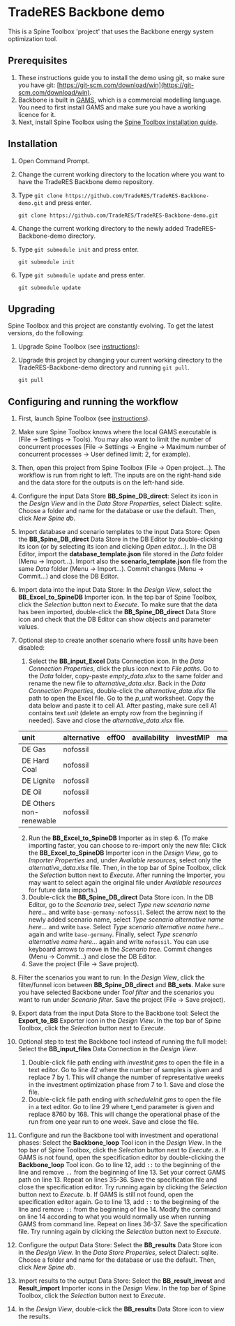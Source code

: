 # TradeRES Backbone demo

This is a Spine Toolbox 'project' that uses the Backbone energy system optimization tool.

## Prerequisites

1. These instructions guide you to install the demo using git, so make sure you have git: [https://git-scm.com/download/win](https://git-scm.com/download/win). 
2. Backbone is built in [GAMS](https://www.gams.com/download/), which is a commercial modelling language. You need to first install GAMS and make sure you have a working licence for it.
3. Next, install Spine Toolbox using the [Spine Toolbox installation guide](https://github.com/spine-tools/Spine-Toolbox#installation). 

## Installation

1.	Open Command Prompt.
2.	Change the current working directory to the location where you want to have the TradeRES Backbone demo repository.
3.	Type `git clone https://github.com/TradeRES/TradeRES-Backbone-demo.git` and press enter.

    ```
    git clone https://github.com/TradeRES/TradeRES-Backbone-demo.git
    ```

4.	Change the current working directory to the newly added TradeRES-Backbone-demo directory.
5.	Type `git submodule init` and press enter.

    ```
    git submodule init
    ```

6.	Type `git submodule update` and press enter.

    ```
    git submodule update
    ```

## Upgrading

Spine Toolbox and this project are constantly evolving. To get the latest versions, do the following:

1.	Upgrade Spine Toolbox (see [instructions](https://github.com/spine-tools/Spine-Toolbox#installation)):
2.	Upgrade this project by changing your current working directory to the TradeRES-Backbone-demo directory and running `git pull`.

    ```
    git pull
    ```

## Configuring and running the workflow

1.	First, launch Spine Toolbox (see [instructions](https://github.com/spine-tools/Spine-Toolbox#installation)).
2.	Make sure Spine Toolbox knows where the local GAMS executable is (File -> Settings -> Tools). You may also want to limit the number of concurrent processes (File -> Settings -> Engine -> Maximum number of concurrent processes -> User defined limit: 2, for example).
3.	Then, open this project from Spine Toolbox (File -> Open project...). The workflow is run from right to left. The inputs are on the right-hand side and the data store for the outputs is on the left-hand side. 
4.	Configure the input Data Store **BB_Spine_DB_direct**: Select its icon in the *Design View* and in the *Data Store Properties*, select Dialect: sqlite. Choose a folder and name for the database or use the default. Then, click *New Spine db*.
5.	Import database and scenario templates to the input Data Store: Open the **BB_Spine_DB_direct** Data Store in the DB Editor by double-clicking its icon (or by selecting its icon and clicking *Open editor...*). In the DB Editor, import the **database_template.json** file stored in the *Data* folder (Menu -> Import...). Import also the **scenario_template.json** file from the same *Data* folder (Menu -> Import...). Commit changes (Menu -> Commit...) and close the DB Editor.
6.	Import data into the input Data Store: In the *Design View*, select the **BB_Excel_to_SpineDB** Importer icon. In the top bar of Spine Toolbox, click the *Selection* button next to *Execute*. To make sure that the data has been imported, double-click the **BB_Spine_DB_direct** Data Store icon and check that the DB Editor can show objects and parameter values.
7.	Optional step to create another scenario where fossil units have been disabled: 
    1.	Select the **BB_input_Excel** Data Connection icon. In the *Data Connection Properties*, click the plus icon next to *File paths*. Go to the *Data* folder, copy-paste *empty_data.xlsx* to the same folder and rename the new file to *alternative_data.xlsx*. Back in the *Data Connection Properties*, double-click the *alternative_data.xlsx* file path to open the Excel file. Go to the *p_unit* worksheet. Copy the data below and paste it to cell A1. After pasting, make sure cell A1 contains text *unit* (delete an empty row from the beginning if needed). Save and close the *alternative_data.xlsx* file.

    |unit|alternative|eff00|availability|investMIP|maxUnitCount|is_active|eff01|op00|op01|minUnitCount|unitCount|
    |:----|:----|:----|:----|:----|:----|:----|:----|:----|:----|:----|:----|
    |DE Gas|nofossil| | | | |no| | | | | |
    |DE Hard Coal|nofossil| | | | |no| | | | | |
    |DE Lignite|nofossil| | | | |no| | | | | |
    |DE Oil|nofossil| | | | |no| | | | | |
    |DE Others non-renewable|nofossil| | | | |no| | | | | |

    2.	Run the **BB_Excel_to_SpineDB** Importer as in step 6. (To make importing faster, you can choose to re-import only the new file: Click the **BB_Excel_to_SpineDB** Importer icon in the *Design View*, go to *Importer Properties* and, under *Available resources*, select only the *alternative_data.xlsx* file. Then, in the top bar of Spine Toolbox, click the *Selection* button next to *Execute*. After running the Importer, you may want to select again the original file under *Available resources* for future data imports.)
    3.	Double-click the **BB_Spine_DB_direct** Data Store icon. In the DB Editor, go to the *Scenario tree*, select *Type new scenario name here...* and write `base-germany-nofossil`. Select the arrow next to the newly added scenario name, select *Type scenario alternative name here...* and write `base`. Select *Type scenario alternative name here...* again and write `base-germany`. Finally, select *Type scenario alternative name here...* again and write `nofossil`. You can use keyboard arrows to move in the *Scenario tree*. Commit changes (Menu -> Commit...) and close the DB Editor.
    4. Save the project (File -> Save project).
8.	Filter the scenarios you want to run: In the *Design View*, click the filter/funnel icon between **BB_Spine_DB_direct** and **BB_sets**. Make sure you have selected Backbone under *Tool filter* and the scenarios you want to run under *Scenario filter*. Save the project (File -> Save project).
9.	Export data from the input Data Store to the Backbone tool: Select the **Export_to_BB** Exporter icon in the *Design View*. In the top bar of Spine Toolbox, click the *Selection* button next to *Execute*.
10.	Optional step to test the Backbone tool instead of running the full model: Select the **BB_input_files** Data Connection in the *Design View*. 
    1.	Double-click file path ending with *investInit.gms* to open the file in a text editor. Go to line 42 where the number of samples is given and replace 7 by 1. This will change the number of representative weeks in the investment optimization phase from 7 to 1. Save and close the file.
    2.	Double-click file path ending with *scheduleInit.gms* to open the file in a text editor. Go to line 29 where t_end parameter is given and replace 8760 by 168. This will change the operational phase of the run from one year run to one week. Save and close the file.
11.	Configure and run the Backbone tool with investment and operational phases: Select the **Backbone_loop** Tool icon in the *Design View*. In the top bar of Spine Toolbox, click the *Selection* button next to *Execute*. 
    a.	If GAMS is not found, open the specification editor by double-clicking the **Backbone_loop** Tool icon. Go to line 12, add `::` to the beginning of the line and remove `..` from the beginning of line 13. Set your correct GAMS path on line 13. Repeat on lines 35-36. Save the specification file and close the specification editor. Try running again by clicking the *Selection* button next to *Execute*.
    b.	If GAMS is still not found, open the specification editor again. Go to line 13, add `::` to the beginning of the line and remove `::` from the beginning of line 14. Modify the command on line 14 according to what you would normally use when running GAMS from command line. Repeat on lines 36-37. Save the specification file. Try running again by clicking the *Selection* button next to *Execute*.
12.	Configure the output Data Store: Select the **BB_results** Data Store icon in the *Design View*. In the *Data Store Properties*, select Dialect: sqlite. Choose a folder and name for the database or use the default. Then, click *New Spine db*.
13.	Import results to the output Data Store: Select the **BB_result_invest** and **Result_import** Importer icons in the *Design View*. In the top bar of Spine Toolbox, click the *Selection* button next to *Execute*.
14.	In the *Design View*, double-click the **BB_results** Data Store icon to view the results.
